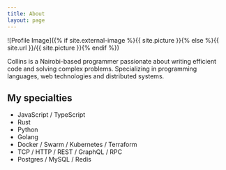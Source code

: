 ```yaml
---
title: About
layout: page
---
```


![Profile Image]({% if site.external-image %}{{ site.picture }}{% else %}{{ site.url }}/{{ site.picture }}{% endif %})

<p>
Collins is a Nairobi-based programmer passionate about writing efficient code and solving complex problems. Specializing in programming languages, web technologies and distributed systems.
</p>

<h2>My specialties</h2>

<ul class="skill-list">
	<li>JavaScript / TypeScript</li>
	<li>Rust</li>
	<li>Python</li>
	<li>Golang</li>
	<li>Docker / Swarm / Kubernetes / Terraform</li>
	<li>TCP / HTTP / REST / GraphQL / RPC</li>
	<li>Postgres / MySQL / Redis</li>
</ul>

